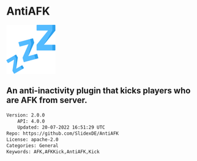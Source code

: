 # AntiAFK
<img src="https://raw.githubusercontent.com/SlidexDE/AntiAFK/796b76d6e170c064484be55a0a56bebba2ecd318/icon.png" width="128" height="128" />

## An anti-inactivity plugin that kicks players who are AFK from server.
```properties
Version: 2.0.0
    API: 4.0.0
    Updated: 20-07-2022 16:51:29 UTC
Repo: https://github.com/SlidexDE/AntiAFK
License: apache-2.0
Categories: General
Keywords: AFK,AFKKick,AntiAFK,Kick
```
